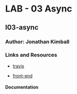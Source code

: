 # LAB - 03 Async

## l03-async

### Author: Jonathan Kimball

### Links and Resources
<!-- * [ ] - [submission PR](http://xyz.com) -->
* [travis](https://travis-ci.com/401-advanced-javascript-kimball/l03-async)
<!-- * [back-end](http://xyz.com) (when applicable) -->
* [front-end](https://jk-401js-lab03.herokuapp.com/)

#### Documentation
<!-- * [api docs](http://xyz.com) (API servers) -->
<!-- * [jsdoc](http://xyz.com) (Server assignments) -->
<!-- * [styleguide](http://xyz.com) (React assignments) -->

<!-- 
### Modules
#### `modulename.js`
##### Exported Values and Methods

###### `foo(thing) -> string`
Usage Notes or examples

###### `bar(array) -> array`
Usage Notes or examples

### Setup
#### `.env` requirements
* `PORT` - Port Number
* `MONGODB_URI` - URL to the running mongo instance/db

#### Running the app
* `npm start`
* Endpoint: `/foo/bar/`
  * Returns a JSON object with abc in it.
* Endpoint: `/bing/zing/`
  * Returns a JSON object with xyz in it.
  
#### Tests
* How do you run tests?
* What assertions were made?
* What assertions need to be / should be made?

#### UML
Link to an image of the UML for your application and response to events -->
